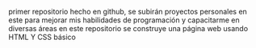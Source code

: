 primer repositorio hecho en github, se subirán proyectos personales en este para mejorar mis habilidades de programación y capacitarme en diversas áreas
en este repositorio se construye una página web usando HTML Y CSS básico
